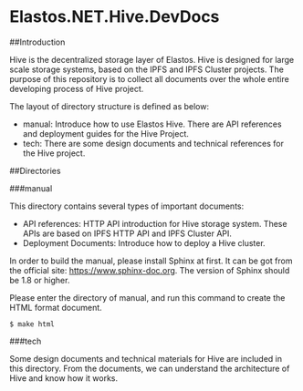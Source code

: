 Elastos.NET.Hive.DevDocs
=============================

##Introduction

Hive is the decentralized storage layer of Elastos.  Hive is designed for large scale storage systems, based on the IPFS and IPFS Cluster projects. The purpose of this repository is to collect all documents over the whole entire developing process of Hive project.

The layout of directory structure is defined as below:

* manual: Introduce how to use Elastos Hive. There are API references and deployment guides for the Hive Project. 
* tech: There are some design documents and technical references for the Hive project.

##Directories

###manual

This directory contains several types of important documents:

* API references: HTTP API introduction for Hive storage system. These APIs are based on IPFS HTTP API and IPFS Cluster API.
* Deployment Documents: Introduce how to deploy a Hive cluster.

In order to build the manual, please install Sphinx at first. It can be got from the official site:  https://www.sphinx-doc.org. The version of Sphinx  should be 1.8 or higher.

Please enter the directory of manual, and run this command to create the HTML format document.
```shell
$ make html
```

###tech

Some design documents and technical materials for Hive are included in this directory. From the documents, we can understand the architecture of Hive and know how it works.

